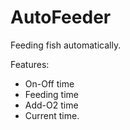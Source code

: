 AutoFeeder
==========

Feeding fish automatically.

Features:

* On-Off time 
* Feeding time
* Add-O2 time
* Current time.

